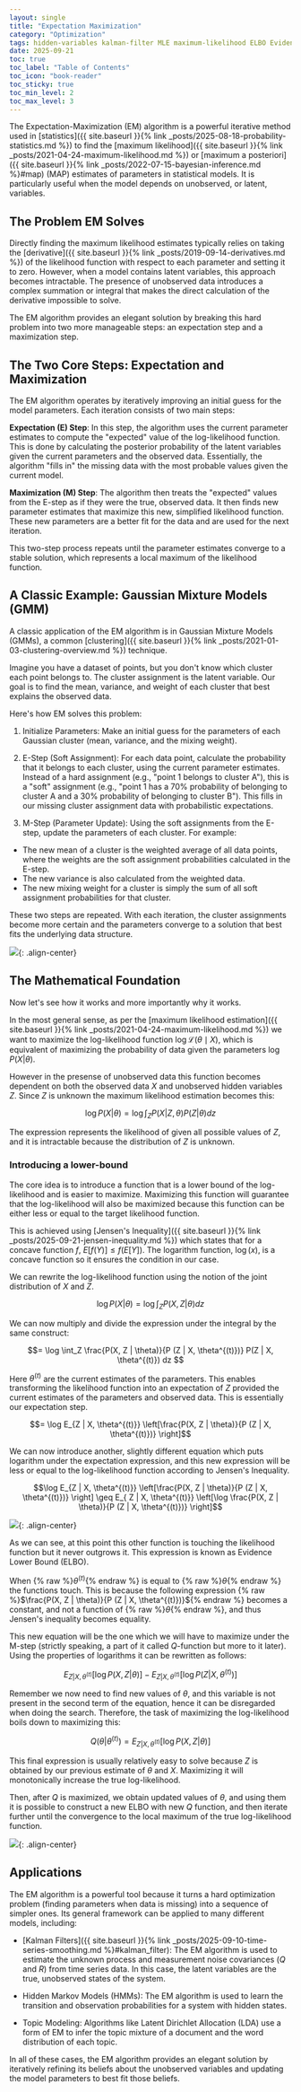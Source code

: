 ```yaml
---
layout: single
title: "Expectation Maximization"
category: "Optimization"
tags: hidden-variables kalman-filter MLE maximum-likelihood ELBO Evidence-Lower-Bound Jensen-inequality expectation
date: 2025-09-21
toc: true
toc_label: "Table of Contents"
toc_icon: "book-reader"
toc_sticky: true
toc_min_level: 2
toc_max_level: 3
---
```


The Expectation-Maximization (EM) algorithm is a powerful iterative method used in [statistics]({{ site.baseurl }}{% link _posts/2025-08-18-probability-statistics.md %}) to find the [maximum likelihood]({{ site.baseurl }}{% link _posts/2021-04-24-maximum-likelihood.md %}) or [maximum a posteriori]({{ site.baseurl }}{% link _posts/2022-07-15-bayesian-inference.md %}#map) (MAP) estimates of parameters in statistical models. It is particularly useful when the model depends on unobserved, or latent, variables.

## The Problem EM Solves

Directly finding the maximum likelihood estimates typically relies on taking the [derivative]({{ site.baseurl }}{% link _posts/2019-09-14-derivatives.md %}) of the likelihood function with respect to each parameter and setting it to zero. However, when a model contains latent variables, this approach becomes intractable. The presence of unobserved data introduces a complex summation or integral that makes the direct calculation of the derivative impossible to solve.

The EM algorithm provides an elegant solution by breaking this hard problem into two more manageable steps: an expectation step and a maximization step.

## The Two Core Steps: Expectation and Maximization

The EM algorithm operates by iteratively improving an initial guess for the model parameters. Each iteration consists of two main steps:

**Expectation (E) Step**: In this step, the algorithm uses the current parameter estimates to compute the "expected" value of the log-likelihood function. This is done by calculating the posterior probability of the latent variables given the current parameters and the observed data. Essentially, the algorithm "fills in" the missing data with the most probable values given the current model.

**Maximization (M) Step**: The algorithm then treats the "expected" values from the E-step as if they were the true, observed data. It then finds new parameter estimates that maximize this new, simplified likelihood function. These new parameters are a better fit for the data and are used for the next iteration.

This two-step process repeats until the parameter estimates converge to a stable solution, which represents a local maximum of the likelihood function.

## A Classic Example: Gaussian Mixture Models (GMM)

A classic application of the EM algorithm is in Gaussian Mixture Models (GMMs), a common [clustering]({{ site.baseurl }}{% link _posts/2021-01-03-clustering-overview.md %}) technique.

Imagine you have a dataset of points, but you don't know which cluster each point belongs to. The cluster assignment is the latent variable. Our goal is to find the mean, variance, and weight of each cluster that best explains the observed data.

Here's how EM solves this problem:

1. Initialize Parameters: Make an initial guess for the parameters of each Gaussian cluster (mean, variance, and the mixing weight).

2. E-Step (Soft Assignment): For each data point, calculate the probability that it belongs to each cluster, using the current parameter estimates. Instead of a hard assignment (e.g., "point 1 belongs to cluster A"), this is a "soft" assignment (e.g., "point 1 has a 70% probability of belonging to cluster A and a 30% probability of belonging to cluster B"). This fills in our missing cluster assignment data with probabilistic expectations.

3. M-Step (Parameter Update): Using the soft assignments from the E-step, update the parameters of each cluster. For example:

* The new mean of a cluster is the weighted average of all data points, where the weights are the soft assignment probabilities calculated in the E-step.
* The new variance is also calculated from the weighted data.
* The new mixing weight for a cluster is simply the sum of all soft assignment probabilities for that cluster.

These two steps are repeated. With each iteration, the cluster assignments become more certain and the parameters converge to a solution that best fits the underlying data structure.

![](/assets/images/clustering/gaussian_mix_expectation_maximization.gif){: .align-center}

## The Mathematical Foundation

Now let's see how it works and more importantly why it works.

In the most general sense, as per the [maximum likelihood estimation]({{ site.baseurl }}{% link _posts/2021-04-24-maximum-likelihood.md %}) we want to maximize the log-likelihood function $\log \mathcal{L}(\theta \mid X)$, which is equivalent of maximizing the probability of data given the parameters $\log P(X | \theta)$. 

However in the presense of unobserved data this function becomes dependent on both the observed data $X$ and unobserved hidden variables $Z$. Since $Z$ is unknown the maximum likelihood estimation becomes this:

$$\log P(X | \theta) = \log \int_Z P(X | Z, \theta) P(Z | \theta) dz $$

The expression represents the likelihood of given all possible values of $Z$, and it is intractable because the distribution of $Z$ is unknown.

### Introducing a lower-bound

The core idea is to introduce a function that is a lower bound of the log-likelihood and is easier to maximize. Maximizing this function will guarantee that the log-likelihood will also be maximized because this function can be either less or equal to the target likelihood function.

This is achieved using [Jensen's Inequality]({{ site.baseurl }}{% link _posts/2025-09-21-jensen-inequality.md %}) which states that for a concave function $f$, $E[f(Y)] \leq f(E[Y])$. The logarithm function, $\log(x)$, is a concave function so it ensures the condition in our case.

We can rewrite the log-likelihood function using the notion of the joint distribution of $X$ and $Z$.

$$\log P(X|\theta) =  \log \int_Z P(X, Z | \theta) dz$$

We can now multiply and divide the expression under the integral by the same construct:

$$=  \log \int_Z \frac{P(X, Z | \theta)}{P (Z | X, \theta^{(t)})} P(Z | X, \theta^{(t)}) dz $$

Here $\theta^{(t)}$ are the current estimates of the parameters. This enables transforming the likelihood function into an expectation of $Z$ provided the current estimates of the parameters and observed data. This is essentially our expectation step.

$$= \log E_{Z | X, \theta^{(t)}} \left[\frac{P(X, Z | \theta)}{P (Z | X, \theta^{(t)})} \right]$$

We can now introduce another, slightly different equation which puts logarithm under the expectation expression, and this new expression will be less or equal to the log-likelihood function according to Jensen's Inequality.

$$\log E_{Z | X, \theta^{(t)}} \left[\frac{P(X, Z | \theta)}{P (Z | X, \theta^{(t)})} \right] \geq E_{ Z | X, \theta^{(t)}} \left[\log \frac{P(X, Z | \theta)}{P (Z | X, \theta^{(t)})} \right]$$

![](/assets/images/optimization/expectation_maximization_expectation.png){: .align-center}

As we can see, at this point this other function is touching the likelihood function but it never outgrows it. This expression is known as Evidence Lower Bound (ELBO).

When {% raw %}<span>$\theta^{(t)}$</span>{% endraw %} is equal to {% raw %}<span>$\theta$</span>{% endraw %} the functions touch. This is because the following expression {% raw %}<span>$\frac{P(X, Z | \theta)}{P (Z | X, \theta^{(t)})}$</span>{% endraw %} becomes a constant, and not a function of {% raw %}<span>$\theta$</span>{% endraw %}, and thus Jensen's inequality becomes equality.

This new equation will be the one which we will have to maximize under the M-step (strictly speaking, a part of it called $Q$-function but more to it later). Using the properties of logarithms it can be rewritten as follows:

$$E_{ Z | X, \theta^{(t)}} \left[\log P(X, Z | \theta)\right] - E_{ Z | X, \theta^{(t)}} \left[\log {P (Z | X, \theta^{(t)})} \right]$$

Remember we now need to find new values of $\theta$, and this variable is not present in the second term of the equation, hence it can be disregarded when doing the search. Therefore, the task of maximizing the log-likelihood boils down to maximizing this:

$$Q(\theta | \theta^{(t)}) = E_{ Z | X, \theta^{(t)}} \left[\log P(X, Z | \theta)\right]$$

This final expression is usually relatively easy to solve because $Z$ is obtained by our previous estimate of $\theta$ and $X$. Maximizing it will monotonically increase the true log-likelihood.

Then, after $Q$ is maximized, we obtain updated values of $\theta$, and using them it is possible to construct a new ELBO with new $Q$ function, and then iterate further until the convergence to the local maximum of the true log-likelihood function.

![](/assets/images/optimization/expectation_maximization_maximization.png){: .align-center}

## Applications

The EM algorithm is a powerful tool because it turns a hard optimization problem (finding parameters when data is missing) into a sequence of simpler ones. Its general framework can be applied to many different models, including:

* [Kalman Filters]({{ site.baseurl }}{% link _posts/2025-09-10-time-series-smoothing.md %}#kalman_filter): The EM algorithm is used to estimate the unknown process and measurement noise covariances ($Q$ and $R$) from time series data. In this case, the latent variables are the true, unobserved states of the system.

* Hidden Markov Models (HMMs): The EM algorithm is used to learn the transition and observation probabilities for a system with hidden states.

* Topic Modeling: Algorithms like Latent Dirichlet Allocation (LDA) use a form of EM to infer the topic mixture of a document and the word distribution of each topic.

In all of these cases, the EM algorithm provides an elegant solution by iteratively refining its beliefs about the unobserved variables and updating the model parameters to best fit those beliefs.
